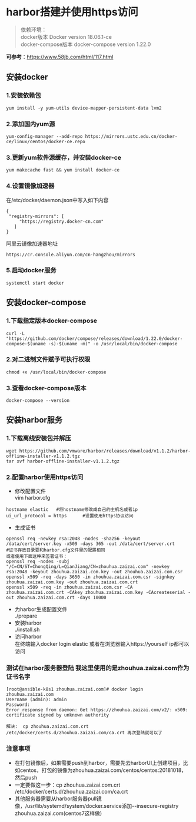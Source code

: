 # harbor搭建并使用https访问
> 依赖环境：  
> docker版本 Docker version 18.06.1-ce  
>docker-compose版本 docker-compose version 1.22.0

**可参考**：https://www.58jb.com/html/117.html

## 安装docker
### 1.安装依赖包
```
yum install -y yum-utils device-mapper-persistent-data lvm2
```
### 2.添加国内yum源
```
yum-config-manager --add-repo https://mirrors.ustc.edu.cn/docker-ce/linux/centos/docker-ce.repo
```
### 3.更新yum软件源缓存，并安装docker-ce
```
yum makecache fast && yum install docker-ce
```
### 4.设置镜像加速器

在/etc/docker/daemon.json中写入如下内容
```
{
 "registry-mirrors": [
     "https://registry.docker-cn.com"
   ]
}
```
阿里云镜像加速器地址 
```
https://cr.console.aliyun.com/cn-hangzhou/mirrors
```

### 5.启动docker服务

```
systemctl start docker
```

## 安装docker-compose
### 1.下载指定版本docker-compose

```
curl -L "https://github.com/docker/compose/releases/download/1.22.0/docker-compose-$(uname -s)-$(uname -m)" -o /usr/local/bin/docker-compose
```

### 2.对二进制文件赋予可执行权限

```
chmod +x /usr/local/bin/docker-compose
```

### 3.查看docker-compose版本

```
docker-compose --version
```

## 安装harbor服务
### 1.下载离线安装包并解压

```
wget https://github.com/vmware/harbor/releases/download/v1.1.2/harbor-offline-installer-v1.1.2.tgz
tar xvf harbor-offline-installer-v1.1.2.tgz
```


### 2.配置harbor使用https访问

- 修改配置文件  
vim harbor.cfg

```
hostname elastic   #将hostname修改成自己的主机名或者ip
ui_url_protocol = https      #设置使用https协议访问
```

- 生成证书

```
openssl req -newkey rsa:2048 -nodes -sha256 -keyout /data/cert/server.key -x509 -days 365 -out /data/cert/server.crt  
#证书存放目录要和harbor.cfg文件里的配置相同
或者使用下面这种来签署证书：
openssl req -nodes -subj "/C=CN/ST=ChongQing/L=QianJiang/CN=zhouhua.zaizai.com" -newkey rsa:2048 -keyout zhouhua.zaizai.com.key -out zhouhua.zaizai.com.csr
openssl x509 -req -days 3650 -in zhouhua.zaizai.com.csr -signkey zhouhua.zaizai.com.key -out zhouhua.zaizai.com.crt 
openssl x509 -req -in zhouhua.zaizai.com.csr -CA zhouhua.zaizai.com.crt -CAkey zhouhua.zaizai.com.key -CAcreateserial -out zhouhua.zaizai.com.crt -days 10000 
```
- 为harbor生成配置文件  
./prepare  
- 安装harbor  
./install.sh      
- 访问harbor  
在终端输入docker login elastic 或者在浏览器输入https://yourself ip都可以访问


### 测试在harbor服务器登陆 我这里使用的是zhouhua.zaizai.com作为证书名字
```
[root@ansible-k8s1 zhouhua.zaizai.com]# docker login zhouhua.zaizai.com
Username (admin): admin
Password:
Error response from daemon: Get https://zhouhua.zaizai.com/v2/: x509: certificate signed by unknown authority

解决:  cp zhouhua.zaizai.com.crt /etc/docker/certs.d/zhouhua.zaizai.com/ca.crt 再次登陆就可以了

```

### 注意事项

+ 在打包镜像后，如果需要push到harbor，需要先去harborUI上创建项目，比如centos，打包的镜像为zhouhua.zaizai.com/centos/centos:20181018，然后push
+ 一定要做这一步：cp zhouhua.zaizai.com.crt /etc/docker/certs.d/zhouhua.zaizai.com/ca.crt
+ 其他服务器需要从harbor服务器pull镜像，/usr/lib/systemd/system/docker.service添加--insecure-registry zhouhua.zaizai.com(centos7这样做)
